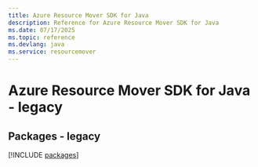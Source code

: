 ```yaml
---
title: Azure Resource Mover SDK for Java
description: Reference for Azure Resource Mover SDK for Java
ms.date: 07/17/2025
ms.topic: reference
ms.devlang: java
ms.service: resourcemover
---
```

# Azure Resource Mover SDK for Java - legacy
## Packages - legacy
[!INCLUDE [packages](resource-mover-index.md)]